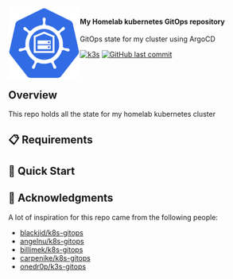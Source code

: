 <img src="./docs/assets/k8s.png" align="left" width="144px" height="144px"/>

#### My Homelab kubernetes GitOps repository

GitOps state for my cluster using ArgoCD

[![k3s](https://img.shields.io/badge/k3s-v1.26.10-orange?style=flat-square)](https://k3s.io/) [![GitHub last commit](https://img.shields.io/github/last-commit/moechs/k8s-gitops?color=purple&style=flat-square)](https://github.com/moechs/k8s-gitops/commits/main)

<br />

## Overview

This repo holds all the state for my homelab kubernetes cluster


## 📋 Requirements

## 🚀 Quick Start


## 🤝 Acknowledgments

A lot of inspiration for this repo came from the following people:

- [blackjid/k8s-gitops](https://github.com/blackjid/k8s-gitops.git)
- [angelnu/k8s-gitops](https://github.com/angelnu/k8s-gitops.git)
- [billimek/k8s-gitops](https://github.com/billimek/k8s-gitops)
- [carpenike/k8s-gitops](https://github.com/carpenike/k8s-gitops.git)
- [onedr0p/k3s-gitops](https://github.com/onedr0p/k3s-gitops.git)